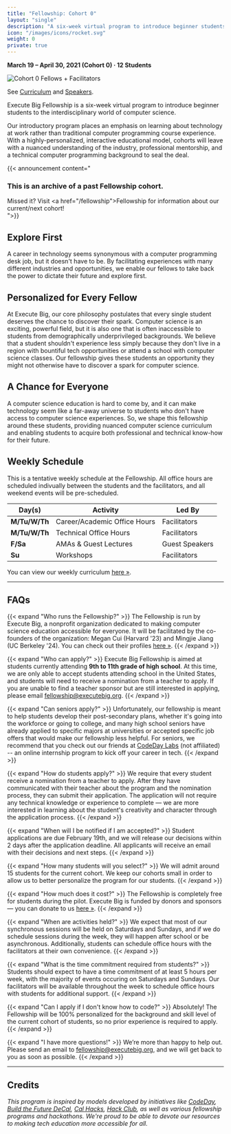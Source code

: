```yaml
---
title: "Fellowship: Cohort 0"
layout: "single"
description: "A six-week virtual program to introduce beginner students to the interdisciplinary world of computer science."
icon: "/images/icons/rocket.svg"
weight: 0
private: true
---
```


<!-- Announcement Block -->

**March 19 &ndash; April 30, 2021 (Cohort 0) &middot; 12 Students**

![Cohort 0 Fellows + Facilitators](/images/fellowship/archived/c0.png)

See [Curriculum](./curriculum) and [Speakers](./speakers).

Execute Big Fellowship is a six-week virtual program to introduce beginner students to the interdisciplinary world of computer science.

Our introductory program places an emphasis on learning about technology at work rather than traditional computer programming course experience. With a highly-personalized, interactive educational model, cohorts will leave with a nuanced understanding of the industry, professional mentorship, and a technical computer programming background to seal the deal.

{{< announcement content="<h3>This is an archive of a past Fellowship cohort. </h3>Missed it? Visit <a href=\"/fellowship\">Fellowship</a> for information about our current/next cohort!<br />">}}

## Explore First

A career in technology seems synonymous with a computer programming desk job, but it doesn't have to be. By facilitating experiences with many different industries and opportunities, we enable our fellows to take back the power to dictate their future and explore first.

## Personalized for Every Fellow

At Execute Big, our core philosophy postulates that every single student deserves the chance to discover their spark. Computer science is an exciting, powerful field, but it is also one that is often inaccessible to students from demographically underprivileged backgrounds. We believe that a student shouldn't experience less simply because they don't live in a region with bountiful tech opportunities or attend a school with computer science classes. Our fellowship gives these students an opportunity they might not otherwise have to discover a spark for computer science.

## A Chance for Everyone

A computer science education is hard to come by, and it can make technology seem like a far-away universe to students who don't have access to computer science experiences. So, we shape this fellowship around these students, providing nuanced computer science curriculum and enabling students to acquire both professional and technical know-how for their future.

## Weekly Schedule

This is a tentative weekly schedule at the Fellowship. All office hours are scheduled indivually between the students and the facilitators, and all weekend events will be pre-scheduled.

| Day(s)        | Activity                     | Led By         |
| ------------- | ---------------------------- | -------------- |
| **M/Tu/W/Th** | Career/Academic Office Hours | Facilitators   |
| **M/Tu/W/Th** | Technical Office Hours       | Facilitators   |
| **F/Sa**      | AMAs & Guest Lectures        | Guest Speakers |
| **Su**        | Workshops                    | Facilitators   |

You can view our weekly curriculum [here »](/fellowship/curriculum).

---

## FAQs

{{< expand "Who runs the Fellowship?" >}}
The Fellowship is run by Execute Big, a nonprofit organization dedicated to making computer science education accessible for everyone. It will be
facilitated by the co-founders of the organization: Megan Cui (Harvard '23) and Mingjie Jiang (UC Berkeley '24). You can check out their profiles [here »](/team).
{{< /expand >}}

{{< expand "Who can apply?" >}}
Execute Big Fellowship is aimed at students currently attending **9th to 11th grade of high school**. At this time, we are only able to accept students attending school in the United States, and students will need to receive a nomination from a teacher to apply. If you are unable to find a teacher sponsor but are still interested in applying, please email [fellowship@executebig.org](mailto:fellowship@executebig.org).
{{< /expand >}}

{{< expand "Can seniors apply?" >}}
Unfortunately, our fellowship is meant to help students develop their post-secondary plans, whether it's going into the workforce or going to college, and many high school seniors have already applied to specific majors at universities or accepted specific job offers that would make our fellowship less helpful. For seniors, we recommend that you check out our friends at [CodeDay Labs](https://labs.codeday.org) (not affiliated) -- an online internship program to kick off your career in tech.
{{< /expand >}}

{{< expand "How do students apply?" >}}
We require that every student receive a nomination from a teacher to apply. After they have communicated with their teacher about the program and the nomination process, they can submit their application. The application will not require any technical knowledge or experience to complete &mdash; we are more interested in learning about the student's creativity and character through the application process.
{{< /expand >}}

{{< expand "When will I be notified if I am accepted?" >}}
Student applications are due February 19th, and we will release our decisions within 2 days after the application deadline. All applicants will receive an email with their decisions and next steps.
{{< /expand >}}

{{< expand "How many students will you select?" >}}
We will admit around 15 students for the current cohort. We keep our cohorts small in order to allow us to better personalize the program for our students.
{{< /expand >}}

{{< expand "How much does it cost?" >}}
The Fellowship is completely free for students during the pilot. Execute Big is funded by donors and sponsors &mdash; you can donate to us [here »](/donate).
{{< /expand >}}

{{< expand "When are activities held?" >}}
We expect that most of our synchronous sessions will be held on Saturdays and Sundays, and if we do schedule sessions during the week, they will happen after school or be asynchronous. Additionally, students can schedule office hours with the facilitators at their own convenience.
{{< /expand >}}

{{< expand "What is the time commitment required from students?" >}}
Students should expect to have a time commitment of at least 5 hours per week, with the majority of events occuring on Saturdays and Sundays. Our facilitators will be available throughout the week to schedule office hours with students for additional support.
{{< /expand >}}

{{< expand "Can I apply if I don't know how to code?" >}}
Absolutely! The Fellowship will be 100% personalized for the background and skill level of the current cohort of students, so no prior experience is required to apply.
{{< /expand >}}

{{< expand "I have more questions!" >}}
We’re more than happy to help out. Please send an email to [fellowship@executebig.org](mailto:fellowship@executebig.org), and we will get back to you as soon as possible.
{{< /expand >}}

---

## Credits

_This program is inspired by models developed by initiatives like [CodeDay](https://www.codeday.org/), [Build the Future DeCal](https://thefuture.build/), [Cal Hacks](https://calhacks.io), [Hack Club](https://hackclub.com), as well as various fellowship programs and hackathons. We're proud to be able to devote our resources to making tech education more accessible for all._
